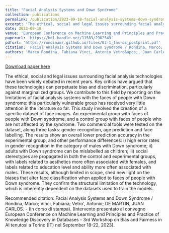 ```yaml
---
title: "Facial Analysis Systems and Down Syndrome"
collection: publications
permalink: /publication/2023-09-18-facial-analysis-systems-down-syndrome
excerpt: 'The ethical, social and legal issues surrounding facial analysis technologies have been widely debated in recent years. Key critics have argued that these technologies can perpetuate bias and discrimination, particularly against marginalized groups. We contribute to this field by reporting on the limitations of facial analysis systems with the faces of people with Down syndrome: this particularly vulnerable group has received very little attention in the literature so far.  This study involved the creation of a specific dataset of face images. An experimental group with faces of people with Down syndrome, and a control group with faces of people who are not affected by the syndrome. Two commercial tools were tested on the dataset, along three tasks: gender recognition, age prediction and face labelling.  The results show an overall lower prediction accuracy in the experimental group, and other performance differences: i) high error rates in gender recognition in the category of males with Down syndrome; ii) adults with Down syndrome can be mislabelled as children; iii) social stereotypes are propagated in both the control and experimental groups, with labels related to aesthetics more often associated with females, and labels related to education level and ability more often associated with males.  These results, although limited in scope, shed new light on the biases that alter face classification when applied to faces of people with Down syndrome. They confirm the structural limitation of the technology, which is inherently dependent on the datasets used to train the models.'
date: 2023-09-18
venue: 'European Conference on Machine Learning and Principles and Practice of Knowledge Discovery in Databases (ECML PKDD 2023) - 3rd Workshop on Bias and Fairness in AI (BIAS23). In press.'
paperurl: 'https://hdl.handle.net/11583/2982543'
pdfurl: 'https://rondinamr.github.io/files/03-1_fas-ds_postprint.pdf'
citation: 'Facial Analysis Systems and Down Syndrome / Rondina, Marco; Vinci, Fabiana; Vetro&apos;, Antonio; DE MARTIN, JUAN CARLOS. - (In corso di stampa). (Intervento presentato al convegno European Conference on Machine Learning and Principles and Practice of Knowledge Discovery in Databases - 3rd Workshop on Bias and Fairness in AI tenutosi a Torino (IT) nel September 18-22, 2023).'
authors: 'Marco Rondina, Fabiana Vinci, Antonio Vetro&apos;, Juan Carlos De Martin'
---
```


<a href='https://rondinamr.github.io/files/03-1_fas-ds_postprint.pdf'>Download paper here</a>

The ethical, social and legal issues surrounding facial analysis technologies have been widely debated in recent years. Key critics have argued that these technologies can perpetuate bias and discrimination, particularly against marginalized groups. We contribute to this field by reporting on the limitations of facial analysis systems with the faces of people with Down syndrome: this particularly vulnerable group has received very little attention in the literature so far.  This study involved the creation of a specific dataset of face images. An experimental group with faces of people with Down syndrome, and a control group with faces of people who are not affected by the syndrome. Two commercial tools were tested on the dataset, along three tasks: gender recognition, age prediction and face labelling.  The results show an overall lower prediction accuracy in the experimental group, and other performance differences: i) high error rates in gender recognition in the category of males with Down syndrome; ii) adults with Down syndrome can be mislabelled as children; iii) social stereotypes are propagated in both the control and experimental groups, with labels related to aesthetics more often associated with females, and labels related to education level and ability more often associated with males.  These results, although limited in scope, shed new light on the biases that alter face classification when applied to faces of people with Down syndrome. They confirm the structural limitation of the technology, which is inherently dependent on the datasets used to train the models.

Recommended citation: Facial Analysis Systems and Down Syndrome / Rondina, Marco; Vinci, Fabiana; Vetro', Antonio; DE MARTIN, JUAN CARLOS. - (In corso di stampa). (Intervento presentato al convegno European Conference on Machine Learning and Principles and Practice of Knowledge Discovery in Databases - 3rd Workshop on Bias and Fairness in AI tenutosi a Torino (IT) nel September 18-22, 2023).